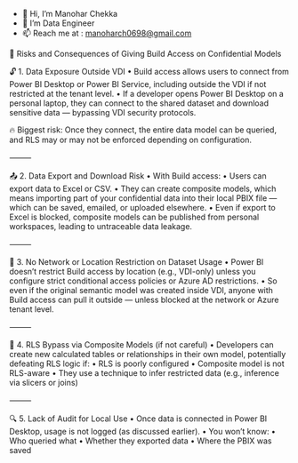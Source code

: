 - 👋 Hi, I’m Manohar Chekka
- 👀 I’m Data Engineer
- 📫 Reach me at : manoharch0698@gmail.com

<!---
MC140/MC140 is a ✨ special ✨ repository because its `README.md` (this file) appears on your GitHub profile.
You can click the Preview link to take a look at your changes.
--->
🚨 Risks and Consequences of Giving Build Access on Confidential Models

🔓 1. Data Exposure Outside VDI
	•	Build access allows users to connect from Power BI Desktop or Power BI Service, including outside the VDI if not restricted at the tenant level.
	•	If a developer opens Power BI Desktop on a personal laptop, they can connect to the shared dataset and download sensitive data — bypassing VDI security protocols.

🔥 Biggest risk: Once they connect, the entire data model can be queried, and RLS may or may not be enforced depending on configuration.

⸻

📤 2. Data Export and Download Risk
	•	With Build access:
	•	Users can export data to Excel or CSV.
	•	They can create composite models, which means importing part of your confidential data into their local PBIX file — which can be saved, emailed, or uploaded elsewhere.
	•	Even if export to Excel is blocked, composite models can be published from personal workspaces, leading to untraceable data leakage.

⸻

🧱 3. No Network or Location Restriction on Dataset Usage
	•	Power BI doesn’t restrict Build access by location (e.g., VDI-only) unless you configure strict conditional access policies or Azure AD restrictions.
	•	So even if the original semantic model was created inside VDI, anyone with Build access can pull it outside — unless blocked at the network or Azure tenant level.

⸻

👥 4. RLS Bypass via Composite Models (if not careful)
	•	Developers can create new calculated tables or relationships in their own model, potentially defeating RLS logic if:
	•	RLS is poorly configured
	•	Composite model is not RLS-aware
	•	They use a technique to infer restricted data (e.g., inference via slicers or joins)

⸻

🔍 5. Lack of Audit for Local Use
	•	Once data is connected in Power BI Desktop, usage is not logged (as discussed earlier).
	•	You won’t know:
	•	Who queried what
	•	Whether they exported data
	•	Where the PBIX was saved
